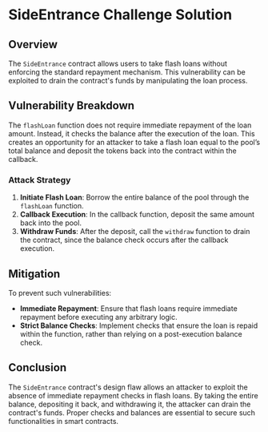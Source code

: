# SideEntrance Challenge Solution

## Overview
The `SideEntrance` contract allows users to take flash loans without enforcing the standard repayment mechanism. This vulnerability can be exploited to drain the contract's funds by manipulating the loan process.

## Vulnerability Breakdown
The `flashLoan` function does not require immediate repayment of the loan amount. Instead, it checks the balance after the execution of the loan. This creates an opportunity for an attacker to take a flash loan equal to the pool’s total balance and deposit the tokens back into the contract within the callback.

### Attack Strategy
1. **Initiate Flash Loan**: Borrow the entire balance of the pool through the `flashLoan` function.
2. **Callback Execution**: In the callback function, deposit the same amount back into the pool.
3. **Withdraw Funds**: After the deposit, call the `withdraw` function to drain the contract, since the balance check occurs after the callback execution.

## Mitigation
To prevent such vulnerabilities:
- **Immediate Repayment**: Ensure that flash loans require immediate repayment before executing any arbitrary logic.
- **Strict Balance Checks**: Implement checks that ensure the loan is repaid within the function, rather than relying on a post-execution balance check.

## Conclusion
The `SideEntrance` contract's design flaw allows an attacker to exploit the absence of immediate repayment checks in flash loans. By taking the entire balance, depositing it back, and withdrawing it, the attacker can drain the contract's funds. Proper checks and balances are essential to secure such functionalities in smart contracts.
